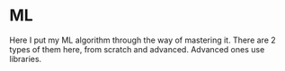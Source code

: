 # ML
Here I put my ML algorithm through the way of mastering it.
There are 2 types of them here, from scratch and advanced.
Advanced ones use libraries.
